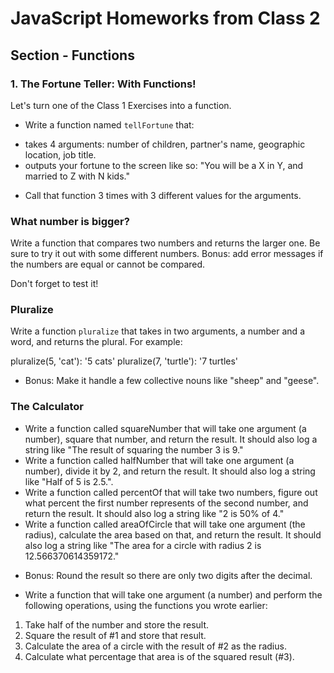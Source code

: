 # JavaScript Homeworks from Class 2

## Section - Functions

### 1. The Fortune Teller: With Functions!

Let's turn one of the Class 1 Exercises into a function.

* Write a function named `tellFortune` that:
 - takes 4 arguments: number of children, partner's name, geographic location, job title.
 - outputs your fortune to the screen like so: "You will be a X in Y, and married to Z with N kids."
* Call that function 3 times with 3 different values for the arguments.

### What number is bigger?

Write a function that compares two numbers and returns the larger one. Be sure to try it out with some different numbers. Bonus: add error messages if the numbers are equal or cannot be compared.

Don't forget to test it!

### Pluralize

Write a function `pluralize` that takes in two arguments, a number and a word, and returns the plural. For example:

pluralize(5, 'cat'): '5 cats'
pluralize(7, 'turtle'): '7 turtles'

- Bonus: Make it handle a few collective nouns like "sheep" and "geese".

### The Calculator

* Write a function called squareNumber that will take one argument (a number), square that number, and return the result. It should also log a string like "The result of squaring the number 3 is 9."
* Write a function called halfNumber that will take one argument (a number), divide it by 2, and return the result. It should also log a string like "Half of 5 is 2.5.".
* Write a function called percentOf that will take two numbers, figure out what percent the first number represents of the second number, and return the result. It should also log a string like "2 is 50% of 4."
* Write a function called areaOfCircle that will take one argument (the radius), calculate the area based on that, and return the result. It should also log a string like "The area for a circle with radius 2 is 12.566370614359172."
- Bonus: Round the result so there are only two digits after the decimal.
* Write a function that will take one argument (a number) and perform the following operations, using the functions you wrote earlier:
1. Take half of the number and store the result.
2. Square the result of #1 and store that result.
3. Calculate the area of a circle with the result of #2 as the radius.
4. Calculate what percentage that area is of the squared result (#3).